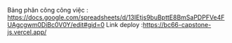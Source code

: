 Bảng phân công công việc :
https://docs.google.com/spreadsheets/d/13IEtjs9buBpttE8BmSaPDPFVe4FUAgcgwm0DiBc0V0Y/edit#gid=0
Link deploy :https://bc66-capstone-js.vercel.app/
